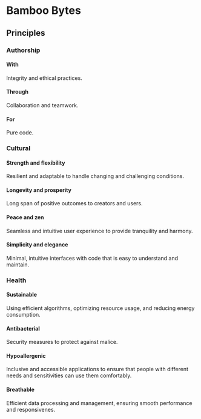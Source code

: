 # Bamboo Bytes

## Principles

### Authorship

#### With

Integrity and ethical practices.

#### Through

Collaboration and teamwork.

#### For

Pure code.

### Cultural

#### Strength and flexibility

Resilient and adaptable to handle changing and challenging conditions.

#### Longevity and prosperity

Long span of positive outcomes to creators and users.

#### Peace and zen

Seamless and intuitive user experience to provide tranquility and harmony.

#### Simplicity and elegance

Minimal, intuitive interfaces with code that is easy to understand and maintain.

### Health

#### Sustainable

Using efficient algorithms, optimizing resource usage, and reducing energy consumption.

#### Antibacterial

Security measures to protect against malice.

#### Hypoallergenic

Inclusive and accessible applications to ensure that people with different needs and sensitivities can use them comfortably.

#### Breathable

Efficient data processing and management, ensuring smooth performance and responsivenes.
